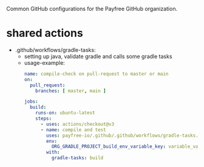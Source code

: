 Common GitHub configurations for the Payfree GitHub organization.

# shared actions

* .github/workflows/gradle-tasks:
  * setting up java, validate gradle and calls some gradle tasks
  * usage-example:
    ```yml
    name: compile-check on pull-request to master or main
    on:
      pull_request:
        branches: [ master, main ]

    jobs:
      build:
        runs-on: ubuntu-latest
        steps:
          - uses: actions/checkout@v3
          - name: compile and test
            uses: payfree-io/.github/.github/workflows/gradle-tasks.yml@main
            env:
              ORG_GRADLE_PROJECT_build_env_variable_key: variable_value
            with:
              gradle-tasks: build
    ```
